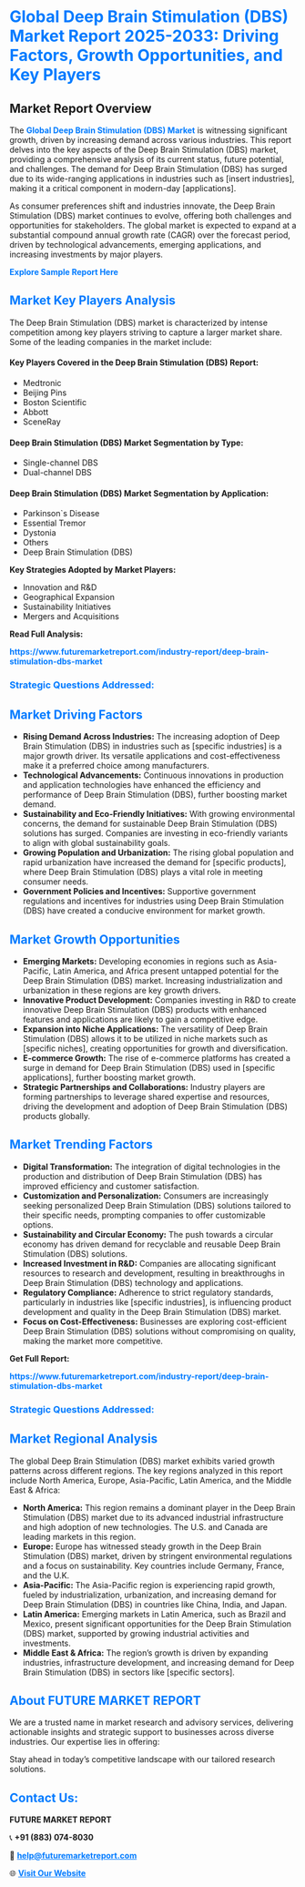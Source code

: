 <h1 style="color: #007BFF;">Global Deep Brain Stimulation (DBS) Market Report 2025-2033: Driving Factors, Growth Opportunities, and Key Players</h1>

<section id="overview">
<h2>Market Report Overview</h2>
<p>The <a href="https://www.futuremarketreport.com/industry-report/deep-brain-stimulation-dbs-market" style="color: #007BFF; text-decoration: none;"><strong>Global Deep Brain Stimulation (DBS) Market</strong></a> is witnessing significant growth, driven by increasing demand across various industries. This report delves into the key aspects of the Deep Brain Stimulation (DBS) market, providing a comprehensive analysis of its current status, future potential, and challenges. The demand for Deep Brain Stimulation (DBS) has surged due to its wide-ranging applications in industries such as [insert industries], making it a critical component in modern-day [applications].</p>
<p>As consumer preferences shift and industries innovate, the Deep Brain Stimulation (DBS) market continues to evolve, offering both challenges and opportunities for stakeholders. The global market is expected to expand at a substantial compound annual growth rate (CAGR) over the forecast period, driven by technological advancements, emerging applications, and increasing investments by major players.</p>
</section>

<section id="overview">
<p><a href="https://www.futuremarketreport.com/request-sample/reportId=122963" style="color: #007BFF; text-decoration: none;"><strong>Explore Sample Report Here</strong></a></p>
</section>

<section id="key-players">
<h2 style="color: #007BFF;">Market Key Players Analysis</h2>
<p>The Deep Brain Stimulation (DBS) market is characterized by intense competition among key players striving to capture a larger market share. Some of the leading companies in the market include:</p>
<h4>Key Players Covered in the Deep Brain Stimulation (DBS) Report:</h4>
<ul><li>Medtronic</li><li>Beijing Pins</li><li>Boston Scientific</li><li>Abbott</li><li>SceneRay</li></ul>
<h4>Deep Brain Stimulation (DBS) Market Segmentation by Type:</h4>
<ul><li>Single-channel DBS</li><li>Dual-channel DBS</li></ul>

<h4>Deep Brain Stimulation (DBS) Market Segmentation by Application:</h4>
<ul><li>Parkinson`s Disease</li><li>Essential Tremor</li><li>Dystonia</li><li>Others</li><li>Deep Brain Stimulation (DBS)</li></ul>
<p><strong>Key Strategies Adopted by Market Players:</strong></p>
<ul>
<li>Innovation and R&D</li>
<li>Geographical Expansion</li>
<li>Sustainability Initiatives</li>
<li>Mergers and Acquisitions</li>
</ul>
</section>

<section>
<p><strong>Read Full Analysis: </strong></p><a href="https://www.futuremarketreport.com/industry-report/deep-brain-stimulation-dbs-market" style="color: #007BFF; text-decoration: none;"><strong>https://www.futuremarketreport.com/industry-report/deep-brain-stimulation-dbs-market</strong></a>
<h3 style="color: #007BFF;">Strategic Questions Addressed:</h3>
</section>

<section id="driving-factors">
<h2 style="color: #007BFF;">Market Driving Factors</h2>
<ul>
<li><strong>Rising Demand Across Industries:</strong> The increasing adoption of Deep Brain Stimulation (DBS) in industries such as [specific industries] is a major growth driver. Its versatile applications and cost-effectiveness make it a preferred choice among manufacturers.</li>
<li><strong>Technological Advancements:</strong> Continuous innovations in production and application technologies have enhanced the efficiency and performance of Deep Brain Stimulation (DBS), further boosting market demand.</li>
<li><strong>Sustainability and Eco-Friendly Initiatives:</strong> With growing environmental concerns, the demand for sustainable Deep Brain Stimulation (DBS) solutions has surged. Companies are investing in eco-friendly variants to align with global sustainability goals.</li>
<li><strong>Growing Population and Urbanization:</strong> The rising global population and rapid urbanization have increased the demand for [specific products], where Deep Brain Stimulation (DBS) plays a vital role in meeting consumer needs.</li>
<li><strong>Government Policies and Incentives:</strong> Supportive government regulations and incentives for industries using Deep Brain Stimulation (DBS) have created a conducive environment for market growth.</li>
</ul>
</section>

<section id="growth-opportunities">
<h2 style="color: #007BFF;">Market Growth Opportunities</h2>
<ul>
<li><strong>Emerging Markets:</strong> Developing economies in regions such as Asia-Pacific, Latin America, and Africa present untapped potential for the Deep Brain Stimulation (DBS) market. Increasing industrialization and urbanization in these regions are key growth drivers.</li>
<li><strong>Innovative Product Development:</strong> Companies investing in R&D to create innovative Deep Brain Stimulation (DBS) products with enhanced features and applications are likely to gain a competitive edge.</li>
<li><strong>Expansion into Niche Applications:</strong> The versatility of Deep Brain Stimulation (DBS) allows it to be utilized in niche markets such as [specific niches], creating opportunities for growth and diversification.</li>
<li><strong>E-commerce Growth:</strong> The rise of e-commerce platforms has created a surge in demand for Deep Brain Stimulation (DBS) used in [specific applications], further boosting market growth.</li>
<li><strong>Strategic Partnerships and Collaborations:</strong> Industry players are forming partnerships to leverage shared expertise and resources, driving the development and adoption of Deep Brain Stimulation (DBS) products globally.</li>
</ul>
</section>

<section id="trending-factors">
<h2 style="color: #007BFF;">Market Trending Factors</h2>
<ul>
<li><strong>Digital Transformation:</strong> The integration of digital technologies in the production and distribution of Deep Brain Stimulation (DBS) has improved efficiency and customer satisfaction.</li>
<li><strong>Customization and Personalization:</strong> Consumers are increasingly seeking personalized Deep Brain Stimulation (DBS) solutions tailored to their specific needs, prompting companies to offer customizable options.</li>
<li><strong>Sustainability and Circular Economy:</strong> The push towards a circular economy has driven demand for recyclable and reusable Deep Brain Stimulation (DBS) solutions.</li>
<li><strong>Increased Investment in R&D:</strong> Companies are allocating significant resources to research and development, resulting in breakthroughs in Deep Brain Stimulation (DBS) technology and applications.</li>
<li><strong>Regulatory Compliance:</strong> Adherence to strict regulatory standards, particularly in industries like [specific industries], is influencing product development and quality in the Deep Brain Stimulation (DBS) market.</li>
<li><strong>Focus on Cost-Effectiveness:</strong> Businesses are exploring cost-efficient Deep Brain Stimulation (DBS) solutions without compromising on quality, making the market more competitive.</li>
</ul>
</section>

<section>
<p><strong>Get Full Report: </strong></p><a href="https://www.futuremarketreport.com/industry-report/deep-brain-stimulation-dbs-market" style="color: #007BFF; text-decoration: none;"><strong>https://www.futuremarketreport.com/industry-report/deep-brain-stimulation-dbs-market</strong></a>
<h3 style="color: #007BFF;">Strategic Questions Addressed:</h3>
</section>


<section id="regional-analysis">
<h2 style="color: #007BFF;">Market Regional Analysis</h2>
<p>The global Deep Brain Stimulation (DBS) market exhibits varied growth patterns across different regions. The key regions analyzed in this report include North America, Europe, Asia-Pacific, Latin America, and the Middle East & Africa:</p>
<ul>
<li><strong>North America:</strong> This region remains a dominant player in the Deep Brain Stimulation (DBS) market due to its advanced industrial infrastructure and high adoption of new technologies. The U.S. and Canada are leading markets in this region.</li>
<li><strong>Europe:</strong> Europe has witnessed steady growth in the Deep Brain Stimulation (DBS) market, driven by stringent environmental regulations and a focus on sustainability. Key countries include Germany, France, and the U.K.</li>
<li><strong>Asia-Pacific:</strong> The Asia-Pacific region is experiencing rapid growth, fueled by industrialization, urbanization, and increasing demand for Deep Brain Stimulation (DBS) in countries like China, India, and Japan.</li>
<li><strong>Latin America:</strong> Emerging markets in Latin America, such as Brazil and Mexico, present significant opportunities for the Deep Brain Stimulation (DBS) market, supported by growing industrial activities and investments.</li>
<li><strong>Middle East & Africa:</strong> The region’s growth is driven by expanding industries, infrastructure development, and increasing demand for Deep Brain Stimulation (DBS) in sectors like [specific sectors].</li>
</ul>
</section>

<footer>
<h2 style="color: #007BFF;">About FUTURE MARKET REPORT</h2>
<p>We are a trusted name in market research and advisory services, delivering actionable insights and strategic support to businesses across diverse industries. Our expertise lies in offering:</p>

<p>Stay ahead in today’s competitive landscape with our tailored research solutions.</p>

<h2 style="color: #007BFF;">Contact Us:</h2>
<p><strong>FUTURE MARKET REPORT</strong></p>
<p>📞 <strong>+91 (883) 074-8030</strong></p>
<p>📧 <strong><a href="mailto:help@futuremarketreport.com" style="color: #007BFF;">help@futuremarketreport.com</a></strong></p>
<p>🌐 <strong><a href="https://www.futuremarketreport.com/" style="color: #007BFF;">Visit Our Website</a></strong></p>
</footer>
